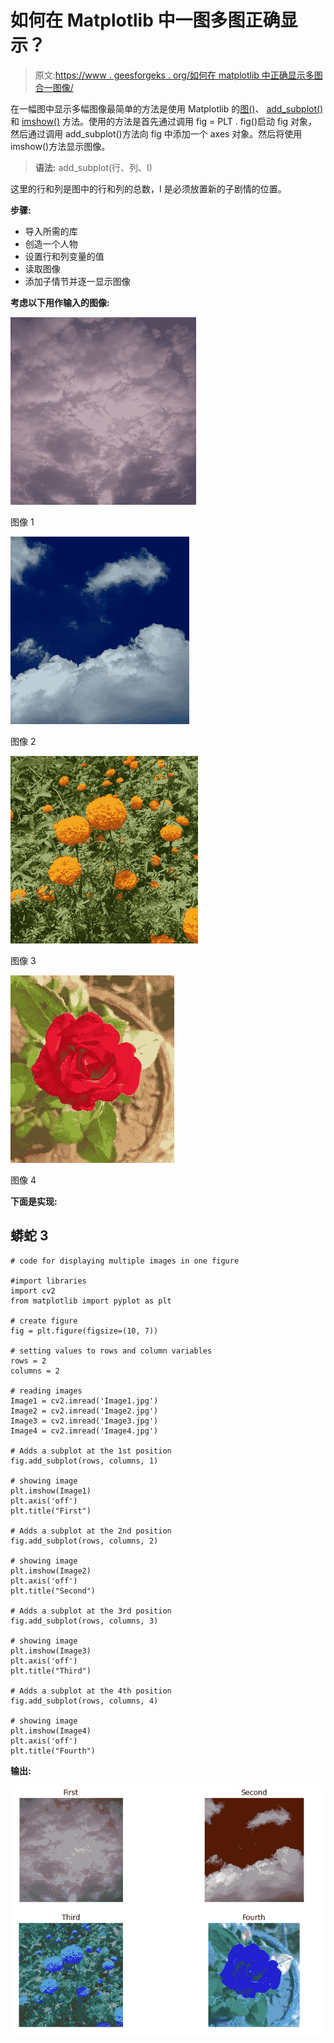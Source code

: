 # 如何在 Matplotlib 中一图多图正确显示？

> 原文:[https://www . geesforgeks . org/如何在 matplotlib 中正确显示多图合一图像/](https://www.geeksforgeeks.org/how-to-display-multiple-images-in-one-figure-correctly-in-matplotlib/)

在一幅图中显示多幅图像最简单的方法是使用 Matplotlib 的[图()](https://www.geeksforgeeks.org/matplotlib-pyplot-figure-in-python/)、 [add_subplot()](https://www.geeksforgeeks.org/matplotlib-figure-figure-add_subplot-in-python/) 和 [imshow()](https://www.geeksforgeeks.org/matplotlib-pyplot-imshow-in-python/) 方法。使用的方法是首先通过调用 fig = PLT . fig()启动 fig 对象，然后通过调用 add_subplot()方法向 fig 中添加一个 axes 对象。然后将使用 imshow()方法显示图像。

> **语法:** add_subplot(行、列、I)

这里的行和列是图中的行和列的总数，I 是必须放置新的子剧情的位置。

**步骤:**

*   导入所需的库
*   创造一个人物
*   设置行和列变量的值
*   读取图像
*   添加子情节并逐一显示图像

**考虑以下用作输入的图像:**

![](img/62e4a4dc906f0dde08b90ba6b44e41af.png)

图像 1

![](img/cd4dcaa96f26e61187b498890519aa3e.png)

图像 2

![](img/7086e3c563d70084f8007ea10989e877.png)

图像 3

![](img/647658626bf75113687b2a29aa6e1fa5.png)

图像 4

**下面是实现:**

## 蟒蛇 3

```
# code for displaying multiple images in one figure

#import libraries
import cv2
from matplotlib import pyplot as plt

# create figure
fig = plt.figure(figsize=(10, 7))

# setting values to rows and column variables
rows = 2
columns = 2

# reading images
Image1 = cv2.imread('Image1.jpg')
Image2 = cv2.imread('Image2.jpg')
Image3 = cv2.imread('Image3.jpg')
Image4 = cv2.imread('Image4.jpg')

# Adds a subplot at the 1st position
fig.add_subplot(rows, columns, 1)

# showing image
plt.imshow(Image1)
plt.axis('off')
plt.title("First")

# Adds a subplot at the 2nd position
fig.add_subplot(rows, columns, 2)

# showing image
plt.imshow(Image2)
plt.axis('off')
plt.title("Second")

# Adds a subplot at the 3rd position
fig.add_subplot(rows, columns, 3)

# showing image
plt.imshow(Image3)
plt.axis('off')
plt.title("Third")

# Adds a subplot at the 4th position
fig.add_subplot(rows, columns, 4)

# showing image
plt.imshow(Image4)
plt.axis('off')
plt.title("Fourth")
```

**输出:**

![](img/581eda6fc14208a3e6d801273ea9aa2b.png)
